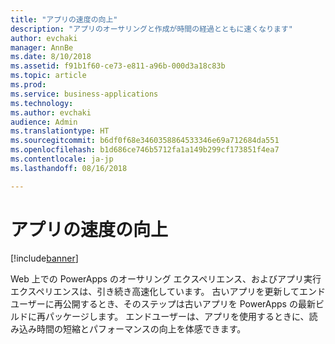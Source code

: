 ```yaml
---
title: "アプリの速度の向上"
description: "アプリのオーサリングと作成が時間の経過とともに速くなります"
author: evchaki
manager: AnnBe
ms.date: 8/10/2018
ms.assetid: f91b1f60-ce73-e811-a96b-000d3a18c83b
ms.topic: article
ms.prod: 
ms.service: business-applications
ms.technology: 
ms.author: evchaki
audience: Admin
ms.translationtype: HT
ms.sourcegitcommit: b6df0f68e3460358864533346e69a712684da551
ms.openlocfilehash: b1d686ce746b5712fa1a149b299cf173851f4ea7
ms.contentlocale: ja-jp
ms.lasthandoff: 08/16/2018

---
```

# <a name="improved-app-speed"></a>アプリの速度の向上


[!include[banner](../../includes/banner.md)]

Web 上での PowerApps のオーサリング エクスペリエンス、およびアプリ実行エクスペリエンスは、引き続き高速化しています。 古いアプリを更新してエンドユーザーに再公開するとき、そのステップは古いアプリを PowerApps の最新ビルドに再パッケージします。 エンドユーザーは、アプリを使用するときに、読み込み時間の短縮とパフォーマンスの向上を体感できます。

